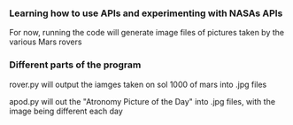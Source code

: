 ### Learning how to use APIs and experimenting with NASAs APIs ###
For now, running the code will generate image files of pictures taken by the various Mars rovers

### Different parts of the program ###
rover.py will output the iamges taken on sol 1000 of mars into .jpg files

apod.py will out the "Atronomy Picture of the Day" into .jpg files, with the image being different each day